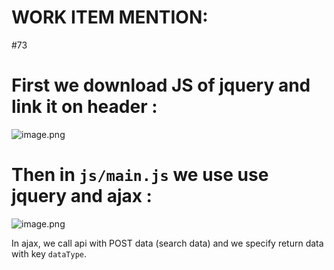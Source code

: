 # **WORK ITEM MENTION:**
#73

# First we download JS of jquery and link it on header :
![image.png](/.attachments/image-6f483bbf-a432-4eb4-aa43-f7f0f2686521.png)

# Then in `js/main.js` we use use jquery and ajax :
![image.png](/.attachments/image-9ab23f31-8997-47ec-b6c8-3a73732b9d0d.png)

In ajax, we call api with POST data (search data) and we specify return data with key `dataType`.